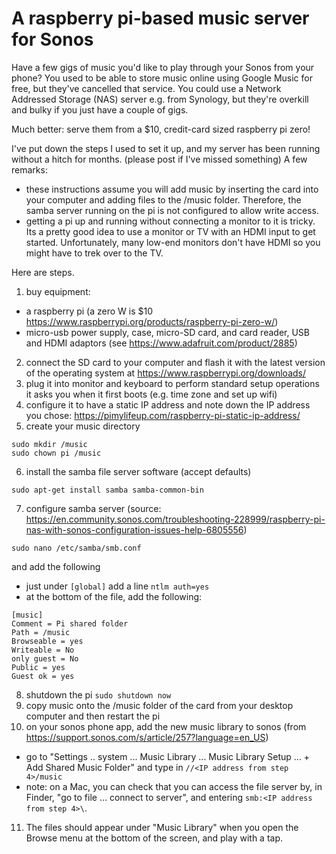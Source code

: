 # A raspberry pi-based music server for Sonos

Have a few gigs of music you'd like to play through your Sonos from your phone? You used to be able to store music online using Google Music for free, but they've cancelled that service. You could use a Network Addressed Storage (NAS) server e.g. from Synology, but they're overkill and bulky if you just have a couple of gigs. 

Much better: serve them from a $10, credit-card sized raspberry pi zero! 

I've put down the steps I used to set it up, and my server has been running without a hitch for months. (please post if I've missed something) A few remarks: 
* these instructions assume you will add music by inserting the card into your computer and adding files to the /music folder. Therefore, the samba server running on the pi is not configured to allow write access. 
* getting a pi up and running without connecting a monitor to it is tricky. Its a pretty good idea to use a monitor or TV with an HDMI input to get started. Unfortunately, many low-end monitors don't have HDMI so you might have to trek over to the TV.  

Here are steps. 
1. buy equipment: 
* a raspberry pi (a zero W is $10 https://www.raspberrypi.org/products/raspberry-pi-zero-w/)
* micro-usb power supply, case, micro-SD card, and card reader, USB and HDMI adaptors (see https://www.adafruit.com/product/2885)
2. connect the SD card to your computer and flash it with the latest version of the operating system at https://www.raspberrypi.org/downloads/
3. plug it into monitor and keyboard to perform standard setup operations it asks you when it first boots (e.g. time zone and set up wifi)
4. configure it to have a static IP address and note down the IP address you chose: https://pimylifeup.com/raspberry-pi-static-ip-address/
5. create your music directory 
```
sudo mkdir /music
sudo chown pi /music
```
6. install the samba file server software (accept defaults)
```
sudo apt-get install samba samba-common-bin
```
7. configure samba server (source: https://en.community.sonos.com/troubleshooting-228999/raspberry-pi-nas-with-sonos-configuration-issues-help-6805556)
```
sudo nano /etc/samba/smb.conf
```
and add the following
* just under ``[global]`` add a line ``ntlm auth=yes``
* at the bottom of the file, add the following: 
```
[music]
Comment = Pi shared folder
Path = /music
Browseable = yes
Writeable = No
only guest = No
Public = yes
Guest ok = yes 
```
8. shutdown the pi ``sudo shutdown now``
9. copy music onto the /music folder of the card from your desktop computer and then restart the pi
10. on your sonos phone app, add the new music library to sonos (from https://support.sonos.com/s/article/257?language=en_US)
* go to "Settings .. system ... Music Library ... Music Library Setup ... + Add Shared Music Folder" and type in ``//<IP address from step 4>/music`` 
* note: on a Mac, you can check that you can access the file server by, in Finder, "go to file … connect to server", and entering ``smb:<IP address from step 4>\``. 
11. The files should appear under "Music Library" when you open the Browse menu at the bottom of the screen, and play with a tap. 
